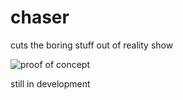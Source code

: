 # chaser
cuts the boring stuff out of reality show

![proof of concept](https://github.com/TzviGreenfeld/chaser/blob/main/test/output.png)

still in development
